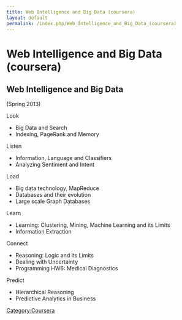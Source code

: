 ```yaml
---
title: Web Intelligence and Big Data (coursera)
layout: default
permalink: /index.php/Web_Intelligence_and_Big_Data_(coursera)
---
```


# Web Intelligence and Big Data (coursera)

## Web Intelligence and Big Data
(Spring 2013)


Look
- Big Data and Search
- Indexing, PageRank and Memory

Listen
- Information, Language and Classifiers
- Analyzing Sentiment and Intent

Load
- Big data technology, MapReduce
- Databases and their evolution
- Large scale Graph Databases

Learn
- Learning: Clustering, Mining, Machine Learning and its Limits
- Information Extraction

Connect
- Reasoning: Logic and its Limits
- Dealing with Uncertainty
- Programming HW6: Medical Diagnostics

Predict
- Hierarchical Reasoning
- Predictive Analytics in Business

[Category:Coursera](Category_Coursera)